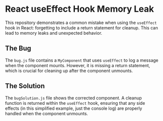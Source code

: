 # React useEffect Hook Memory Leak

This repository demonstrates a common mistake when using the `useEffect` hook in React: forgetting to include a return statement for cleanup.  This can lead to memory leaks and unexpected behavior.

## The Bug
The `bug.js` file contains a `MyComponent` that uses `useEffect` to log a message when the component mounts. However, it is missing a return statement, which is crucial for cleaning up after the component unmounts.

## The Solution
The `bugSolution.js` file shows the corrected component.  A cleanup function is returned within the `useEffect` hook, ensuring that any side effects (in this simplified example, just the console log) are properly handled when the component unmounts.